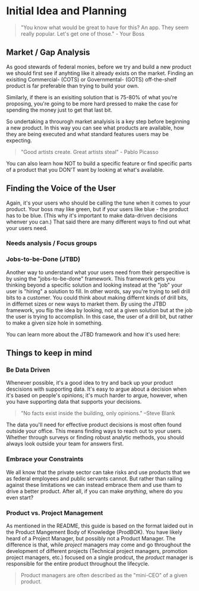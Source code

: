 # Initial Idea and Planning
>"You know what would be great to have for this? An app. They seem really popular. Let's get one of those." - Your Boss

## Market / Gap Analysis
As good stewards of federal monies, before we try and build a new product we should first see if anyhting like it already exists on the market. Finding an exisiting Commercial- (COTS) or Governmental- (GOTS) off-the-shelf product is far preferable than trying to build your own. 

Similarly, if there is an exisiting solution that is 75-80% of what you're proposing, you're going to be more hard pressed to make the case for spending the money just to get that last bit. 

So undertaking a throurogh market analyisis is a key step before beginning a new product. In this way you can see what products are available, how they are being executed and what standard features users may be expecting.

> "Good artists create. Great artists steal" - Pablo Picasso

You can also learn how NOT to build a specific feature or find specific parts of a product that you DON'T want by looking at what's available. 

## Finding the Voice of the User
Again, it's your users who should be calling the tune when it comes to your product. Your boss may like green, but if your users like blue - the product has to be blue. (This why it's important to make data-driven decisions whenver you can.) That said there are many different ways to find out what your users need.

### Needs analysis / Focus groups


### Jobs-to-be-Done (JTBD)
Another way to understand what your users need from their perspecitive is by using the "jobs-to-be-done" framework. This framework gets you thinking beyond a specific solution and looking instead at the "job" your user is "hiring" a solution to fill. In other words, say you're trying to sell drill bits to a customer. You could think about making differnt kinds of drill bits, in differnet sizes or new ways to market them. By using the JTBD framework, you flip the idea by looking, not at a given solution but at the job the user is trying to accomplish. In this case, the user of a drill bit, but rather to make a given size hole in something. 

You can learn more about the JTBD framework and how it's used here:

## Things to keep in mind

### Be Data Driven
Whenever possible, it's a good idea to try and back up your product descisions with supporting data. It's easy to argue about a decision when it's based on people's opinions; it's much harder to argue, however, when you have supporting data that supports your decisions.  

>"No facts exist inside the building, only opinions." 
>–Steve Blank

The data you'll need for effective product decisions is most often found outside your office. This means finding ways to reach out to your users. Whether through surveys or finding robust analytic methods, you should always look outside your team for answers first. 

### Embrace your Constraints
We all know that the private sector can take risks and use products that we as federal employees and public servants cannot. But rather than railing against these limitations we can instead embrace them and use tham to drive a better product. After all, if you can make *anything*, where do you even start?

### Product vs. Project Management
As mentioned in the README, this guide is based on the format laided out in the Product Mangement Body of Knowledge (ProdBOK). You have likely heard of a Project Manager, but possibly not a Product Manager. The difference is that, while *project* managers may come and go throughout the development of different projects (Technical project managers, promotion project managers, etc.) focused on a single prodcut, the *product* manager is responsible for the entire product throughout the lifecycle.

> Product managers are often described as the "mini-CEO" of a given product.